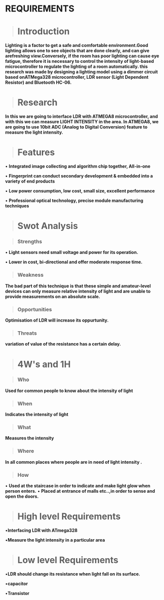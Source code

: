 # REQUIREMENTS

> # **Introduction**

 **Lighting is a factor to get a safe and comfortable environment.Good lighting allows one to see objects that are done clearly, and can give arefreshing view.Conversely, if the room has poor lighting can cause eye fatigue, therefore it is necessary to control the intensity of light-based microcontroller to regulate the lighting of a room automatically. this research was made by designing a lighting model using a dimmer circuit based onATMega328 microcontroller, LDR sensor (Light Dependent Resistor) and Bluetooth HC-06.**


> # **Research**

**In this we are going to interface LDR with ATMEGA8 microcontroller, and with this we can measure LIGHT INTENSITY in the area. In ATMEGA8, we are going to use 10bit ADC (Analog to Digital Conversion) feature to measure the light intensity.**

> # **Features**

• **Integrated image collecting and algorithm chip together, All-in-one**

• **Fingerprint can conduct secondary development & embedded into a variety of end products**

• **Low power consumption, low cost, small size, excellent performance**

• **Professional optical technology, precise module manufacturing techniques**

> # **Swot Analysis**

> ### **Strengths**

•	**Light sensors need small voltage and power for its operation.**

•	**Lower in cost, bi-directional and offer moderate response time.**


> ### **Weakness**

**The bad part of this technique is that these simple and amateur-level devices can only measure relative intensity of light and are unable to provide measurements on an absolute scale.**

> ### **Opportunities**

**Optimisation of  LDR will increase its oppurtunity.**

> ### **Threats**

**variation of  value of the resistance has a certain delay.**

> # **4W's and 1H**

> ### **Who**

**Used for common people to know about the intensity of light**


> ### **When**

**Indicates the intensity of light**

> ### **What**
**Measures the intensity**

> ### **Where**

**In all common places where people are in need of light intensity .**

> ### **How**


• **Used at the staircase in order to indicate and make light glow when person enters.**
• **Placed at entrance of malls etc..,in order to sense and open the doors.**


> # **High level Requirements**

•**Interfacing LDR with ATmega328**

•**Measure the light intensity in a particular area**


> # **Low level Requirements**

•**LDR should change its resistance when light fall on its surface.** 

•**capacitor**

•**Transistor**

